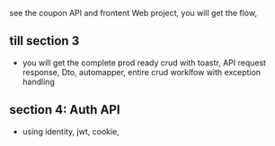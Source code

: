 see the coupon API and frontent Web project, you will get the flow, 

## till section 3
- you will get the complete prod ready crud with toastr, API request response, Dto, automapper, entire crud worklfow with exception handling

## section 4: Auth API
- using identity, jwt, cookie, 
